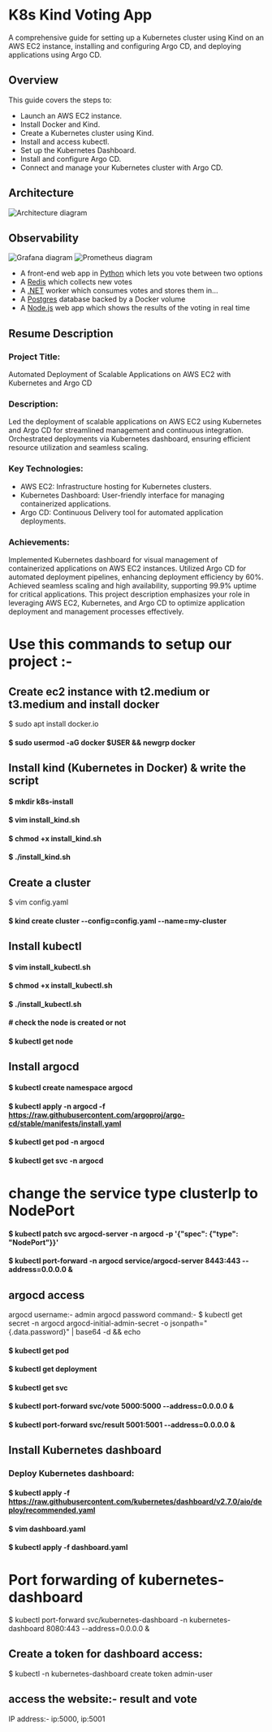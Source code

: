 # K8s Kind Voting App

A comprehensive guide for setting up a Kubernetes cluster using Kind on an AWS EC2 instance, installing and configuring Argo CD, and deploying applications using Argo CD.

## Overview

This guide covers the steps to:
- Launch an AWS EC2 instance.
- Install Docker and Kind.
- Create a Kubernetes cluster using Kind.
- Install and access kubectl.
- Set up the Kubernetes Dashboard.
- Install and configure Argo CD.
- Connect and manage your Kubernetes cluster with Argo CD.


## Architecture

![Architecture diagram](k8s-kind-voting-app.png)

## Observability

![Grafana diagram](grafana.png)
![Prometheus diagram](prometheus.png)

* A front-end web app in [Python](/vote) which lets you vote between two options
* A [Redis](https://hub.docker.com/_/redis/) which collects new votes
* A [.NET](/worker/) worker which consumes votes and stores them in…
* A [Postgres](https://hub.docker.com/_/postgres/) database backed by a Docker volume
* A [Node.js](/result) web app which shows the results of the voting in real time



## Resume Description

### Project Title: 

Automated Deployment of Scalable Applications on AWS EC2 with Kubernetes and Argo CD

### Description: 

Led the deployment of scalable applications on AWS EC2 using Kubernetes and Argo CD for streamlined management and continuous integration. Orchestrated deployments via Kubernetes dashboard, ensuring efficient resource utilization and seamless scaling.

### Key Technologies:

* AWS EC2: Infrastructure hosting for Kubernetes clusters.
* Kubernetes Dashboard: User-friendly interface for managing containerized applications.
* Argo CD: Continuous Delivery tool for automated application deployments.

### Achievements:

Implemented Kubernetes dashboard for visual management of containerized applications on AWS EC2 instances.
Utilized Argo CD for automated deployment pipelines, enhancing deployment efficiency by 60%.
Achieved seamless scaling and high availability, supporting 99.9% uptime for critical applications.
This project description emphasizes your role in leveraging AWS EC2, Kubernetes, and Argo CD to optimize application deployment and management processes effectively.


# Use this commands to setup our project :-
## Create ec2 instance with t2.medium or t3.medium and install docker
$ sudo apt install docker.io
#### $ sudo usermod -aG docker $USER && newgrp docker

## Install kind (Kubernetes in Docker) & write the script
#### $ mkdir k8s-install 
#### $ vim install_kind.sh
#### $ chmod +x install_kind.sh
#### $ ./install_kind.sh

## Create a cluster
$ vim config.yaml
#### $ kind create cluster --config=config.yaml --name=my-cluster	

## Install kubectl
#### $ vim install_kubectl.sh
#### $ chmod +x install_kubectl.sh
#### $ ./install_kubectl.sh
#### # check the node is created or not 
#### $ kubectl get node


## Install argocd 
#### $ kubectl create namespace argocd
#### $ kubectl apply -n argocd -f https://raw.githubusercontent.com/argoproj/argo-cd/stable/manifests/install.yaml
#### $ kubectl get pod -n argocd
#### $ kubectl get svc -n argocd
# change the service type clusterIp to NodePort
#### $ kubectl patch svc argocd-server -n argocd -p '{"spec": {"type": "NodePort"}}'
#### $ kubectl port-forward -n argocd service/argocd-server 8443:443 --address=0.0.0.0 &
## argocd access 
argocd username:- admin
argocd password command:-
$ kubectl get secret -n argocd argocd-initial-admin-secret -o jsonpath="{.data.password}" | base64 -d && echo

#### $ kubectl get pod
#### $ kubectl get deployment
#### $ kubectl get svc 
#### $ kubectl port-forward svc/vote 5000:5000 --address=0.0.0.0 &
#### $ kubectl port-forward svc/result 5001:5001 --address=0.0.0.0 &

## Install Kubernetes dashboard
### Deploy Kubernetes dashboard:
#### $ kubectl apply -f https://raw.githubusercontent.com/kubernetes/dashboard/v2.7.0/aio/deploy/recommended.yaml
#### $ vim dashboard.yaml
#### $ kubectl apply -f dashboard.yaml

# Port forwarding of kubernetes-dashboard
$ kubectl port-forward svc/kubernetes-dashboard -n kubernetes-dashboard 8080:443 --address=0.0.0.0 &

## Create a token for dashboard access:
$ kubectl -n kubernetes-dashboard create token admin-user

## access the website:- result and vote
IP address:- ip:5000, ip:5001




